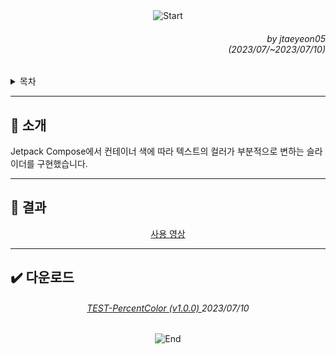 <div align=center>
    <img src="https://capsule-render.vercel.app/api?type=waving&height=280&fontSize=70&fontAlignY=45&color=gradient&customColorList=15&section=header&text=TEST-PercentColor" alt="Start"/>
</div>

<div align=right>
    <h6>
        by jtaeyeon05<br/>  
        (2023/07/~2023/07/10)
    </h6>
</div>

<details>
    <summary>목차</summary>
    <h6>
        <ul dir="auto">
            <a href="https://github.com/error0918/MiniProjects/tree/main/TESTPercentColor/TESTPercentColor#-----소개">
                <li>
                    📜 소개
                </li>
            </a>
            <a href="https://github.com/error0918/MiniProjects/tree/main/TESTPercentColor/TESTPercentColor#-----결과">
                <li>
                    🧐 결과
                </li>
            </a>
            <a href="https://github.com/error0918/MiniProjects/tree/main/TESTPercentColor/TESTPercentColor#-----다운로드">
                <li>
                    ✔️ 다운로드
                </li>
            </a>
        </ul>
    </h6>
</details>

---

<h2>
    📜 소개
</h2>

Jetpack Compose에서 컨테이너 색에 따라 텍스트의 컬러가 부분적으로 변하는 슬라이더를 구현했습니다.

---

<h2>
    🧐 결과
</h2>

<div align=center>
    <a href="https://github.com/error0918/MiniProjects/raw/main/TESTPercentColor/video/Demonstration.mp4">
        사용 영상
    </a>
</div>

---

<h2>
    ✔️ 다운로드
</h2>

<div align=center>
    <h6>
        <a href="https://github.com/error0918/MiniProjects/raw/main/WowPhoneNumber/apks/TESTPercentColor%20(v1.0.0).apk">
            TEST-PercentColor (v1.0.0)
        </a>
        2023/07/10
    </h6>
</div>

<div align=center>
    <img src="https://capsule-render.vercel.app/api?type=waving&height=200&color=gradient&customColorList=15&section=footer&desc=Copyright%202023.%20jtaeyeon05%20all%20rights%20reserved" alt="End"/>
</div>